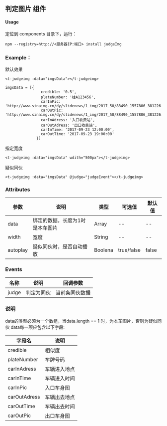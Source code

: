## 判定图片 组件
#### Usage
定位到 components 目录下，运行：
```
npm --registry=http://<服务器IP:端口> install judgeImg
```
### Example：
默认效果
```
<t-judgeimg :data="imgsData"></t-judgeimg>

imgsData = [{
                credible: '0.5',
                plateNumber: '桂A123456',
                carInPic: 'http://www.sinaimg.cn/dy/slidenews/1_img/2017_50/88490_1557806_381226.jpg',
                carOutPic: 'http://www.sinaimg.cn/dy/slidenews/1_img/2017_50/88490_1557806_381226.jpg',
                carInAdress: '入口收费站',
                carOutAdress: '出口收费站',
                carInTime: '2017-09-23 12:00:00',
                carOutTime: '2017-09-23 19:00:00'
              }]
```
指定宽度
```
<t-judgeimg :data="imgsData" wdith="500px"></t-judgeimg>
```
疑似同伙
```
<t-judgeimg :data="imgsData" @judge="judgeEvent"></t-judgeimg>
```


### Attributes

| 参数 | 说明       | 类型    | 可选值     | 默认值 |
|------|------------|---------|------------|--------|
| data | 绑定的数据，长度为1时是本车图片 | Array  | --         | --     |
| width | 宽度 | String | -- | --  |
| autoplay | 疑似同伙时，是否自动播放 | Boolena | true/false | false  |

### Events

| 名称 | 说明           | 回调参数     |
|------|----------------|--------------|
| judge | 判定为同伙 | 当前条同伙数据 |

### 说明

data的类型必须为一个数组，当data.length == 1 时，为本车图片，否则为疑似同伙 
data每一项应包含以下字段:

| 字段名           | 说明                                              |
|------------------|---------------------------------------------------|
| credible       | 相似度 |
| plateNumber      | 车牌号码                                          |
| carInAdress       | 车辆进入地点                                          |
| carInTime        | 车辆进入时间                                      |
| carInPic      | 入口车身图                                      |
| carOutAdress       | 车辆出去地点                                          |
| carOutTime        | 车辆出去时间                                      |
| carOutPic      | 出口车身图                                      |

